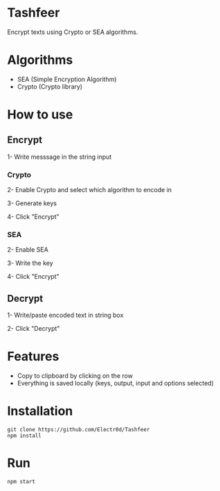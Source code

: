 # Tashfeer
Encrypt texts using Crypto or SEA algorithms.

# Algorithms
- SEA (Simple Encryption Algorithm)
- Crypto (Crypto library)

# How to use

## Encrypt
1- Write messsage in the string input
### Crypto
2- Enable Crypto and select which algorithm to encode in

3- Generate keys

4- Click "Encrypt"

### SEA
2- Enable SEA

3- Write the key

4- Click "Encrypt"

## Decrypt
1- Write/paste encoded text in string box

2- Click "Decrypt"


# Features
- Copy to clipboard by clicking on the row
- Everything is saved locally (keys, output, input and options selected)

# Installation
```
git clone https://github.com/Electr0d/Tashfeer
npm install
```

# Run
```
npm start
```
